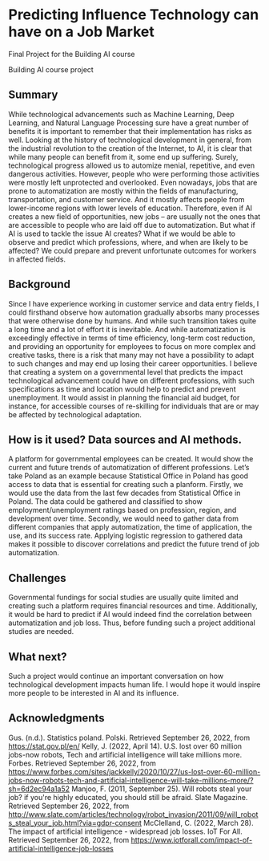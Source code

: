 # Predicting Influence Technology can have on a Job Market
Final Project for the Building AI course

Building AI course project

## Summary

While technological advancements such as Machine Learning, Deep Learning, and Natural Language Processing sure have a great number of benefits it is important to remember that their implementation has risks as well. Looking at the history of technological development in general, from the industrial revolution to the creation of the Internet, to AI, it is clear that while many people can benefit from it, some end up suffering. Surely, technological progress allowed us to automize menial, repetitive, and even dangerous activities. However, people who were performing those activities were mostly left unprotected and overlooked. Even nowadays, jobs that are prone to automatization are mostly within the fields of manufacturing, transportation, and customer service. And it mostly affects people from lower-income regions with lower levels of education. Therefore, even if AI creates a new field of opportunities, new jobs – are usually not the ones that are accessible to people who are laid off due to automatization. But what if AI is used to tackle the issue AI creates? What if we would be able to observe and predict which professions, where, and when are likely to be affected? We could prepare and prevent unfortunate outcomes for workers in affected fields.


## Background

Since I have experience working in customer service and data entry fields, I could firsthand observe how automation gradually absorbs many processes that were otherwise done by humans. And while such transition takes quite a long time and a lot of effort it is inevitable. And while automatization is exceedingly effective in terms of time efficiency, long-term cost reduction, and providing an opportunity for employees to focus on more complex and creative tasks, there is a risk that many may not have a possibility to adapt to such changes and may end up losing their career opportunities. I believe that creating a system on a governmental level that predicts the impact technological advancement could have on different professions, with such specifications as time and location would help to predict and prevent unemployment. It would assist in planning the financial aid budget, for instance, for accessible courses of re-skilling for individuals that are or may be affected by technological adaptation.


## How is it used? Data sources and AI methods.

A platform for governmental employees can be created. It would show the current and future trends of automatization of different professions. Let’s take Poland as an example because Statistical Office in Poland has good access to data that is essential for creating such a planform. 
Firstly, we would use the data from the last few decades from Statistical Office in Poland. The data could be gathered and classified to show employment/unemployment ratings based on profession, region, and development over time. Secondly, we would need to gather data from different companies that apply automatization, the time of application, the use, and its success rate. Applying logistic regression to gathered data makes it possible to discover correlations and predict the future trend of job automatization.  


## Challenges

Governmental fundings for social studies are usually quite limited and creating such a platform requires financial resources and time. Additionally, it would be hard to predict if AI would indeed find the correlation between automatization and job loss. Thus, before funding such a project additional studies are needed. 

## What next?

Such a project would continue an important conversation on how technological development impacts human life. I would hope it would inspire more people to be interested in AI and its influence.

## Acknowledgments

  Gus. (n.d.). Statistics poland. Polski. Retrieved September 26, 2022, from https://stat.gov.pl/en/ 
  Kelly, J. (2022, April 14). U.S. lost over 60 million jobs-now robots, Tech and artificial intelligence will take millions more. Forbes. Retrieved September 26, 2022, from https://www.forbes.com/sites/jackkelly/2020/10/27/us-lost-over-60-million-jobs-now-robots-tech-and-artificial-intelligence-will-take-millions-more/?sh=6d2ec94a1a52 
  Manjoo, F. (2011, September 25). Will robots steal your job? if you're highly educated, you should still be afraid. Slate Magazine. Retrieved September 26, 2022, from http://www.slate.com/articles/technology/robot_invasion/2011/09/will_robots_steal_your_job.html?via=gdpr-consent 
  McClelland, C. (2022, March 28). The impact of artificial intelligence - widespread job losses. IoT For All. Retrieved September 26, 2022, from https://www.iotforall.com/impact-of-artificial-intelligence-job-losses 
